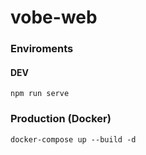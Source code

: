 # vobe-web

### Enviroments

#### DEV
```shell script
npm run serve
```

### Production (Docker)
```
docker-compose up --build -d
```
